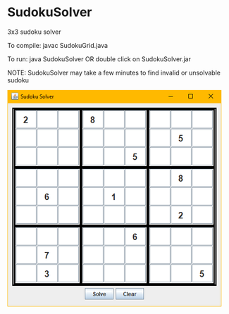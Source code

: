 # SudokuSolver
3x3 sudoku solver

To compile:
javac SudokuGrid.java

To run:
java SudokuSolver
OR
double click on SudokuSolver.jar

NOTE:
SudokuSolver may take a few minutes to find invalid or unsolvable sudoku

![screenshot](SudokuSolverscreenshot.png)
